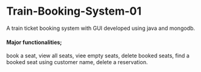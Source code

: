 # Train-Booking-System-01

A train ticket booking system with GUI developed using java and mongodb.<br/>
<h4>Major functionalities;</h4> book a seat, view all seats, viee empty seats, delete booked seats, find a booked seat using customer name, delete a reservation.

